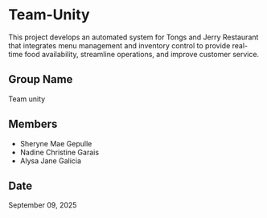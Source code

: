 # Team-Unity
This project develops an automated system for Tongs and Jerry Restaurant that integrates menu management and inventory control to provide real-time food availability, streamline operations, and improve customer service.

## Group Name
Team unity

## Members
- Sheryne Mae Gepulle  
- Nadine Christine Garais  
- Alysa Jane Galicia  

## Date
September 09, 2025
